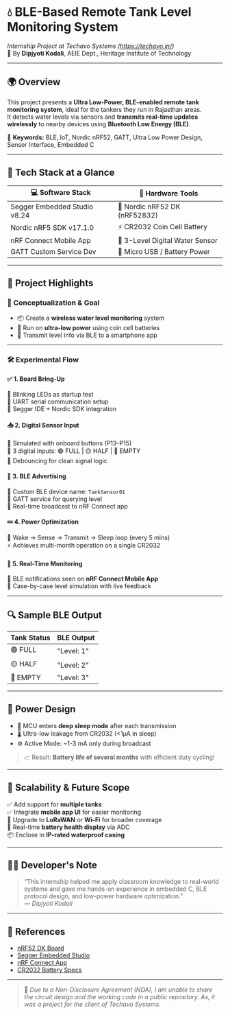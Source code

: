 # 💧 BLE-Based Remote Tank Level Monitoring System 
*Internship Project at Techavo Systems (https://techavo.in/)*  
🔧 By **Dipjyoti Kodali**, AEIE Dept., Heritage Institute of Technology

---

## 🌍 Overview

This project presents a **Ultra Low-Power, BLE-enabled remote tank monitoring system**, ideal for the tankers they run in Rajasthan areas.  
It detects water levels via sensors and **transmits real-time updates wirelessly** to nearby devices using **Bluetooth Low Energy (BLE)**.

🔑 **Keywords:** BLE, IoT, Nordic nRF52, GATT, Ultra Low Power Design, Sensor Interface, Embedded C

---

## 🧠 Tech Stack at a Glance

| 💻 Software Stack             | 🔧 Hardware Tools                |
|------------------------------|----------------------------------|
| Segger Embedded Studio v8.24 | 📘 Nordic nRF52 DK (nRF52832)    |
| Nordic nRF5 SDK v17.1.0     | ⚡ CR2032 Coin Cell Battery       |
| nRF Connect Mobile App      | 📶 3-Level Digital Water Sensor   |
| GATT Custom Service Dev     | 🔌 Micro USB / Battery Power      |

---

## 🧪 Project Highlights

### 🧰 Conceptualization & Goal
- 📦 Create a **wireless water level monitoring** system
- 🔋 Run on **ultra-low power** using coin cell batteries
- 📲 Transmit level info via BLE to a smartphone app

---

### 🛠️ Experimental Flow

#### ✅ 1. Board Bring-Up  
🔹 Blinking LEDs as startup test  
🔹 UART serial communication setup  
🔹 Segger IDE + Nordic SDK integration  

#### 📥 2. Digital Sensor Input  
🔸 Simulated with onboard buttons (P13–P15)  
🔸 3 digital inputs: 🟢 FULL | 🟡 HALF | 🔴 EMPTY  
🔸 Debouncing for clean signal logic

#### 📡 3. BLE Advertising  
🔹 Custom BLE device name: `TankSensor01`  
🔹 GATT service for querying level  
🔹 Real-time broadcast to nRF Connect app

#### 💤 4. Power Optimization  
🔋 Wake → Sense → Transmit → Sleep loop (every 5 mins)  
⚡ Achieves multi-month operation on a single CR2032  

#### 📲 5. Real-Time Monitoring  
📲 BLE notifications seen on **nRF Connect Mobile App**  
🧪 Case-by-case level simulation with live feedback

---

## 🔍 Sample BLE Output

| Tank Status      | BLE Output                 |
|------------------|----------------------------|
| 🟢 FULL          | "Level: 1"                 |
| 🟡 HALF          | "Level: 2"                 |
| 🔴 EMPTY         | "Level: 3"                 |

---

## 🔋 Power Design

- 🧠 MCU enters **deep sleep mode** after each transmission  
- 🌡️ Ultra-low leakage from CR2032 (<1µA in sleep)  
- ⚙️ Active Mode: ~1-3 mA only during broadcast  
> 📈 Result: **Battery life of several months** with efficient duty cycling!

---

## 🌱 Scalability & Future Scope

✅ Add support for **multiple tanks**  
✅ Integrate **mobile app UI** for easier monitoring  
📶 Upgrade to **LoRaWAN** or **Wi-Fi** for broader coverage  
🔋 Real-time **battery health display** via ADC  
📦 Enclose in **IP-rated waterproof casing**

---

## 🧑‍💻 Developer's Note

> “This internship helped me apply classroom knowledge to real-world systems and gave me hands-on experience in embedded C, BLE protocol design, and low-power hardware optimization.”  
> — *Dipjyoti Kodali*

---



## 📄 References

- [nRF52 DK Board](https://www.nordicsemi.com/Products/Development-hardware/nRF52-DK)  
- [Segger Embedded Studio](https://www.segger.com/products/development-tools/embedded-studio/)  
- [nRF Connect App](https://www.nordicsemi.com/Products/Development-tools/nRF-Connect-for-mobile)  
- [CR2032 Battery Specs](https://www.mikroe.com/lithium-battery-3v-cr2032)

---

> 📍 *Due to a Non-Disclosure Agreement (NDA), I am unable to share the circuit design and the working code in a public repository. As, it was a project for the client of Techavo Systems.*  

